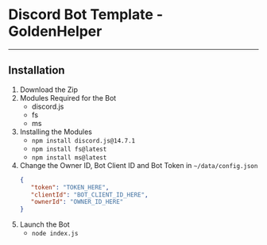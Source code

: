 # Discord Bot Template - GoldenHelper
---
## Installation
1) Download the Zip
2) Modules Required for the Bot
   - discord.js
   - fs
   - ms
3) Installing the Modules
    - `npm install discord.js@14.7.1`
    - `npm install fs@latest`
    - `npm install ms@latest`
4) Change the Owner ID, Bot Client ID and Bot Token in `~/data/config.json`
   ```json
   {
      "token": "TOKEN_HERE",
      "clientId": "BOT_CLIENT_ID_HERE",
      "ownerId": "OWNER_ID_HERE"
   }
   ```
5) Launch the Bot
   - `node index.js`
